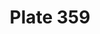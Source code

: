 ---
flag: 
order: '104'
pid: '359'
an: '10'
title: Plate 359
rev_year: 
_date: '1801'
caption: Chapeau à la Basile. Anglaise à trois collets
translation: Hat from Basel, English jacket with three collars
student: Brontë Hebdon
keywords: Basile, Anglaise
column: 
flag_translation: 
permalink: /plates/359
layout: plate-page
---